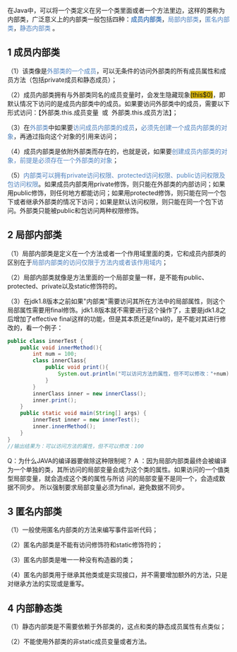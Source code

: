 
在Java中，可以将一个类定义在另一个类里面或者一个方法里边，这样的类称为内部类，广泛意义上的内部类一般包括四种：****<font color="#4f81bd">成员内部类</font>****，<font color="#4f81bd">局部内部类</font>，<font color="#4f81bd">匿名内部类</font>，<font color="#4f81bd">静态内部类</font> 。

## 1 成员内部类

（1）该类像是<font color="#4f81bd">外部类的一个成员</font>，可以无条件的访问外部类的所有成员属性和成员方法（包括private成员和静态成员）；

（2）成员内部类拥有与外部类同名的成员变量时，会发生隐藏现象<span style="background:#d4b106">(this$0)</span>，即默认情况下访问的是成员内部类中的成员。如果要访问外部类中的成员，需要以下形式访问：【外部类.this.成员变量  或  外部类.this.成员方法】；

（3）在<font color="#4f81bd">外部类</font>中如果要<font color="#4f81bd">访问成员内部类的成员</font>，<font color="#4f81bd">必须先创建一个成员内部类的对象</font>，再通过指向这个对象的引用来访问；

（4）成员内部类是依附外部类而存在的，也就是说，如果要<font color="#4f81bd">创建成员内部类的对象，前提是必须存在一个外部类的对象</font>；

（5）<font color="#4f81bd">内部类可以拥有private访问权限、protected访问权限、public访问权限及包访问权限</font>。如果成员内部类用private修饰，则只能在外部类的内部访问；如果用public修饰，则任何地方都能访问；如果用protected修饰，则只能在同一个包下或者继承外部类的情况下访问；如果是默认访问权限，则只能在同一个包下访问。外部类只能被public和包访问两种权限修饰。

## 2 局部内部类

（1）局部内部类是定义在一个方法或者一个作用域里面的类，它和成员内部类的区别在于<font color="#4f81bd">局部内部类的访问仅限于方法内或者该作用域内</font>；

（2）局部内部类就像是方法里面的一个局部变量一样，是不能有public、protected、private以及static修饰符的。

（3）在jdk1.8版本之前如果"内部类"需要访问其所在方法中的局部属性，则这个局部属性需要用final修饰。jdk1.8版本就不需要进行这个操作了，主要是jdk1.8之后增加了effective final这样的功能，但是其本质还是final的，是不能对其进行修改的，看一个例子：
```java
public class innerTest {
	public void innerMethod(){
		int num = 100;
		class innerClass{
			public void print(){
				System.out.println("可以访问方法的属性，但不可以修改："+num);
			}
		}
		innerClass inner = new innerClass();
		inner.print();
	}
	public static void main(String[] args) {
		innerTest inner = new innerTest();
		inner.innerMethod();
	}	
}
//输出结果为：可以访问方法的属性，但不可以修改：100
```

Q：为什么JAVA的编译器要做除这种限制呢？
A ：因为局部内部类最终会被编译为一个单独的类，其所访问的局部变量会成为这个类的属性。如果访问的一个值类型局部变量，就会造成这个类的属性与所访  问的局部变量不是同一个，会造成数据不同步。 所以强制要求局部变量必须为final，避免数据不同步。

## 3 匿名内部类

（1）一般使用匿名内部类的方法来编写事件监听代码；

（2）匿名内部类是不能有访问修饰符和static修饰符的；

（3）匿名内部类是唯一一种没有构造器的类；

（4）匿名内部类用于继承其他类或是实现接口，并不需要增加额外的方法，只是对继承方法的实现或是重写。

## 4 内部静态类

（1）静态内部类是不需要依赖于外部类的，这点和类的静态成员属性有点类似；

（2）不能使用外部类的非static成员变量或者方法。
